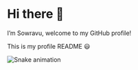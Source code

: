 # Hi there 👋
I’m Sowravu, welcome to my GitHub profile!

This is my profile README 😃



![Snake animation](https://raw.githubusercontent.com/sowravu/sowravu/output/snake-dark.svg#gh-dark-mode-only)




